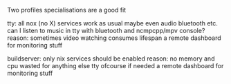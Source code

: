 Two profiles
specialisations are a good fit

tty:
all nox (no X) services work as usual
maybe even audio bluetooth etc.
can I listen to music in tty with bluetooth and ncmpcpp/mpv console?
reason: sometimes video watching consumes lifespan
a remote dashboard for monitoring stuff

buildserver:
only nix services should be enabled
reason: no memory and cpu wasted for anything else
tty ofcourse
if needed a remote dashboard for monitoring stuff
